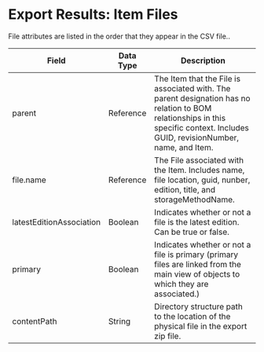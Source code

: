 # Export Results: Item Files
File attributes are listed in the order that they appear in the CSV file..


| Field | Data Type | Description |
|  --- |  --- |  --- | 
| parent | Reference | The Item that the File is associated with. The parent designation has no relation to BOM relationships in this specific context. Includes GUID, revisionNumber, name, and Item. |
| file.name | Reference | The File associated with the Item. Includes name, file location, guid, nunber, edition, title, and storageMethodName. |
| latestEditionAssociation | Boolean | Indicates whether or not a file is the latest edition. Can be true or false. |
| primary | Boolean | Indicates whether or not a file is primary \(primary files are linked from the main view of objects to which they are associated.\) |
| contentPath | String | Directory structure path to the location of the physical file in the export zip file. |

